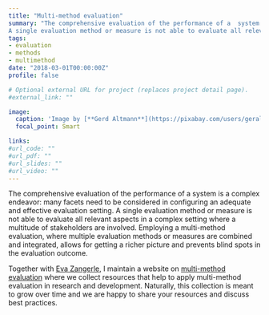```yaml
---
title: "Multi-method evaluation"
summary: "The comprehensive evaluation of the performance of a  system is a complex endeavor: many facets need to be considered in configuring an adequate and effective evaluation setting. 
A single evaluation method or measure is not able to evaluate all relevant aspects in a complex setting where a multitude of stakeholders are involved. Employing a multi-method evaluation, where multiple evaluation methods or measures are combined and integrated, allows for getting a richer picture and prevents blind spots in the evaluation outcome."
tags:
- evaluation
- methods
- multimethod
date: "2018-03-01T00:00:00Z"
profile: false

# Optional external URL for project (replaces project detail page).
#external_link: ""

image:
  caption: 'Image by [**Gerd Altmann**](https://pixabay.com/users/geralt-9301/?utm_source=link-attribution&amp;utm_medium=referral&amp;utm_campaign=image&amp;utm_content=2023448) from [**Pixabay**](https://pixabay.com/?utm_source=link-attribution&amp;utm_medium=referral&amp;utm_campaign=image&amp;utm_content=2023448).'
  focal_point: Smart

links:
#url_code: ""
#url_pdf: ""
#url_slides: ""
#url_video: ""
---
```


The comprehensive evaluation of the performance of a  system is a complex endeavor: many facets need to be considered in configuring an adequate and effective evaluation setting. 
A single evaluation method or measure is not able to evaluate all relevant aspects in a complex setting where a multitude of stakeholders are involved. Employing a multi-method evaluation, where multiple evaluation methods or measures are combined and integrated, allows for getting a richer picture and prevents blind spots in the evaluation outcome.

Together with [Eva Zangerle](https://evazangerle.at), I maintain a website on [multi-method evaluation](https://multimethods.info) where we collect resources that help to apply multi-method evaluation in research and development. Naturally, this collection is meant to grow over time and we are happy to share your resources and discuss best practices. 
